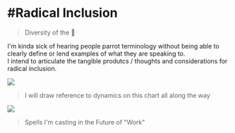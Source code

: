 
# #Radical Inclusion
> Diversity of the 🧠

I'm kinda sick of hearing people parrot terminology without being able to clearly define or lend examples of what they are speaking to. <br>
I intend to articulate the tangible produtcs / thoughts and considerations for radical inclusion. 


![](https://polywork-production.imgix.net/1n19f03kbuikzx8vhe1elvsp0dqw?ixlib=rails-4.2.0&w=650&auto=format&dpr=1&q=75)
> I will draw reference to dynamics on this chart all along the way

![](https://polywork-production.imgix.net/ln34rp8dtq3j39izuutx8td9ac0o?ixlib=rails-4.2.0&w=650&auto=format&dpr=1&q=75)
> Spells I'm casting in the Future of "Work"

